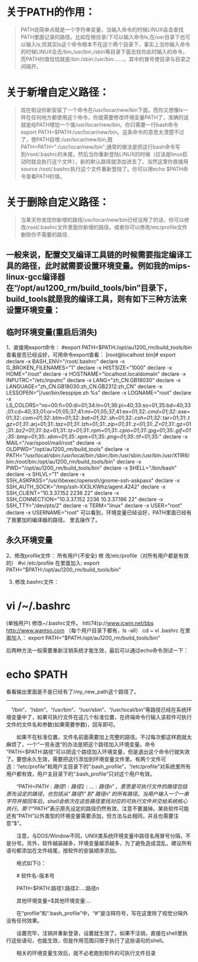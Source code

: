 # 关于PATH的作用：
> PATH说简单点就是一个字符串变量，当输入命令的时候LINUX会去查找PATH里面记录的路径。比如在根目录/下可以输入命令ls,在/usr目录下也可以输入ls,但其实ls这个命令根本不在这个两个目录下，事实上当你输入命令的时候LINUX会去/bin,/usr/bin,/sbin等目录下面去找你此时输入的命令，而PATH的值恰恰就是/bin:/sbin:/usr/bin:……。其中的冒号使目录与目录之间隔开。


# 关于新增自定义路径：
> 现在假设你新安装了一个命令在/usr/locar/new/bin下面，而你又想像ls一样在任何地方都使用这个命令，你就需要修改环境变量PATH了，准确的说就是给PATH增加一个值/usr/locar/new/bin。你只需要一行bash命令export PATH=$PATH:/usr/locar/new/bin。这条命令的意思太清楚不过了，使PATH自增:/usr/locar/new/bin,既PATH=PATH+":/usr/locar/new/bin";通常的做法是把这行bash命令写到/root/.bashrc的末尾，然后当你重新登陆LINUX的时候（应该是linux启动时就会执行这个文件），新的默认路径就添加进去了。当然这里你直接用source /root/.bashrc执行这个文件重新登陆了。你可以用echo $PATH命令查看PATH的值。


# 关于删除自定义路径：
> 当某天你发现你新增的路径/usr/locar/new/bin已经没用了的话，你可以修改/root/.bashrc文件里面你新增的路径。或者你可以修改/etc/profile文件删除你不需要的路径.

一般来说，配置交叉编译工具链的时候需要指定编译工具的路径，此时就需要设置环境变量。例如我的mips-linux-gcc编译器在“/opt/au1200_rm/build_tools/bin”目录下，build_tools就是我的编译工具，则有如下三种方法来设置环境变量：
--------------------------------------------
临时环境变量(重启后消失)
-----------------------------------------------------
1、直接用export命令：
#export PATH=$PATH:/opt/au1200_rm/build_tools/bin
查看是否已经设好，可用命令export查看：
[root@localhost bin]# export
declare -x BASH_ENV="/root/.bashrc"
declare -x G_BROKEN_FILENAMES="1"
declare -x HISTSIZE="1000"
declare -x HOME="/root"
declare -x HOSTNAME="localhost.localdomain"
declare -x INPUTRC="/etc/inputrc"
declare -x LANG="zh_CN.GB18030"
declare -x LANGUAGE="zh_CN.GB18030:zh_CN.GB2312:zh_CN"
declare -x LESSOPEN="|/usr/bin/lesspipe.sh %s"
declare -x LOGNAME="root"
declare -x LS_COLORS="no=00:fi=00:di=01;34:ln=01;36:pi=40;33:so=01;35:bd=40;33;01:cd=40;33;01:or=01;05;37;41:mi=01;05;37;41:ex=01;32:*.cmd=01;32:*.exe=01;32:*.com=01;32:*.btm=01;32:*.bat=01;32:*.sh=01;32:*.csh=01;32:*.tar=01;31:*.tgz=01;31:*.arj=01;31:*.taz=01;31:*.lzh=01;31:*.zip=01;31:*.z=01;31:*.Z=01;31:*.gz=01;31:*.bz2=01;31:*.bz=01;31:*.tz=01;31:*.rpm=01;31:*.cpio=01;31:*.jpg=01;35:*.gif=01;35:*.bmp=01;35:*.xbm=01;35:*.xpm=01;35:*.png=01;35:*.tif=01;35:"
declare -x MAIL="/var/spool/mail/root"
declare -x OLDPWD="/opt/au1200_rm/build_tools"
declare -x PATH="/usr/local/sbin:/usr/local/bin:/sbin:/bin:/usr/sbin:/usr/bin:/usr/X11R6/bin:/root/bin:/opt/au1200_rm/build_tools/bin"
declare -x PWD="/opt/au1200_rm/build_tools/bin"
declare -x SHELL="/bin/bash"
declare -x SHLVL="1"
declare -x SSH_ASKPASS="/usr/libexec/openssh/gnome-ssh-askpass"
declare -x SSH_AUTH_SOCK="/tmp/ssh-XX3LKWhz/agent.4242"
declare -x SSH_CLIENT="10.3.37.152 2236 22"
declare -x SSH_CONNECTION="10.3.37.152 2236 10.3.37.186 22"
declare -x SSH_TTY="/dev/pts/2"
declare -x TERM="linux"
declare -x USER="root"
declare -x USERNAME="root"
可以看到，环境变量已经设好，PATH里面已经有了我要加的编译器的路径。
里去操作了。

永久环境变量
--------------------------------------------------------
2、修改profile文件：
 所有用户(不安全)
 修 改/etc/profile（对所有用户都是有效的）
#vi /etc/profile
在里面加入:
export PATH="$PATH:/opt/au1200_rm/build_tools/bin"

3. 修改.bashrc文件：
# vi /~/.bashrc
 (单独用户)
 修改~/.bashrc文件。 htt(74)p://www.icwin.net/bbs http://www.wantso.com （每个用户目录下都有，ls -all）
 cd ~
 vi .bashrc
在里面加入：
export PATH="$PATH:/opt/au1200_rm/build_tools/bin"

后两种方法一般需要重新注销系统才能生效，最后可以通过echo命令测试一下：
# echo $PATH
看看输出里面是不是已经有了/my_new_path这个路径了。

-----------------------------------------------------------------------------------------------------------------------

　“/bin”、“/sbin”、“/usr/bin”、“/usr/sbin”、“/usr/local/bin”等路径已经在系统环境变量中了，如果可执行文件在这几个标准位置，在终端命令行输入该软件可执行文件的文件名和参数(如果需要参数)，回车即可。

　　如果不在标准位置，文件名前面需要加上完整的路径。不过每次都这样跑就太麻烦了，一个“一劳永逸”的办法是把这个路径加入环境变量。命令 “PATH=$PATH:路径”可以把这个路径加入环境变量，但是退出这个命令行就失效了。要想永久生效，需要把这行添加到环境变量文件里。有两个文件可选：“/etc/profile”和用户主目录下的“.bash_profile”，“/etc/profile”对系统里所有用户都有效，用户主目录下的“.bash_profile”只对这个用户有效。

　　“PATH=$PATH:路径1:路径2:...:路径n”，意思是可执行文件的路径包括原先设定的路径，也包括从“路径1”到“路径n”的所有路径。当用户输入一个一串字符并按回车后，shell会依次在这些路径里找对应的可执行文件并交给系统核心执行。那个“$PATH”表示原先设定的路径仍然有效，注意不要漏掉。某些软件可能还有“PATH”以外类型的环境变量需要添加，但方法与此相同，并且也需要注意“$”。

　　注意，与DOS/Window不同，UNIX类系统环境变量中路径名用冒号分隔，不是分号。另外，软件越装越多，环境变量越添越多，为了避免造成混乱，建议所有语句都添加在文件结尾，按软件的安装顺序添加。

　　格式如下()：

　　# 软件名-版本号

　　PATH=$PATH:路径1:路径2:...:路径n

　　其他环境变量=$其他环境变量:...

　　在“profile”和“.bash_profile”中，“#”是注释符号，写在这里除了视觉分隔外没有任何效果。

　　设置完毕，注销并重新登录，设置就生效了。如果不注销，直接在shell里执行这些语句，也能生效，但是作用范围只限于执行了这些语句的shell。

　　相关的环境变量生效后，就不必老跑到软件的可执行文件目录
